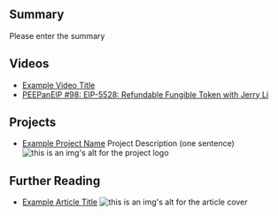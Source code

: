 ## Summary

Please enter the summary

## Videos

- [Example Video Title](https://www.youtube.com/watch?v=TDGq4aeevgY)
- [PEEPanEIP #98: EIP-5528: Refundable Fungible Token with Jerry Li](https://www.youtube.com/watch?v=XxRVBZ-7pts&list=PL4cwHXAawZxqu0PKKyMzG_3BJV_xZTi1F&index=15)

## Projects

- [Example Project Name](https://xxxx.xxx/xxxxx) Project Description (one sentence) ![this is an img's alt for the project logo](https://xxxx.xxx/project-logo.xxx)

## Further Reading

- [Example Article Title](https://xxxx.xxx/xxxxx) ![this is an img's alt for the article cover](https://xxxx.xxx/article-cover.xxx)
